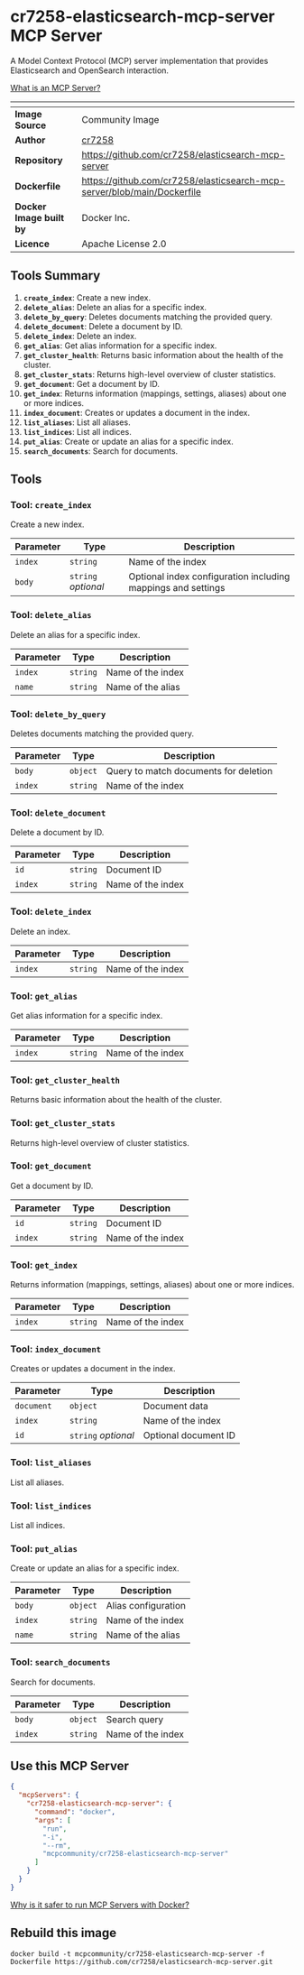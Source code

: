 # cr7258-elasticsearch-mcp-server MCP Server

A Model Context Protocol (MCP) server implementation that provides Elasticsearch and OpenSearch interaction.

[What is an MCP Server?](https://www.anthropic.com/news/model-context-protocol)

| <!-- --> | <!-- --> |
|-----------|---------|
| **Image Source** | Community Image |
| **Author** | [cr7258](https://github.com/cr7258) |
| **Repository** | https://github.com/cr7258/elasticsearch-mcp-server |
| **Dockerfile** | https://github.com/cr7258/elasticsearch-mcp-server/blob/main/Dockerfile |
| **Docker Image built by** | Docker Inc. |
| **Licence** | Apache License 2.0 |

## Tools Summary

 1. **`create_index`**: Create a new index.
 1. **`delete_alias`**: Delete an alias for a specific index.
 1. **`delete_by_query`**: Deletes documents matching the provided query.
 1. **`delete_document`**: Delete a document by ID.
 1. **`delete_index`**: Delete an index.
 1. **`get_alias`**: Get alias information for a specific index.
 1. **`get_cluster_health`**: Returns basic information about the health of the cluster.
 1. **`get_cluster_stats`**: Returns high-level overview of cluster statistics.
 1. **`get_document`**: Get a document by ID.
 1. **`get_index`**: Returns information (mappings, settings, aliases) about one or more indices.
 1. **`index_document`**: Creates or updates a document in the index.
 1. **`list_aliases`**: List all aliases.
 1. **`list_indices`**: List all indices.
 1. **`put_alias`**: Create or update an alias for a specific index.
 1. **`search_documents`**: Search for documents.

## Tools

### Tool: **`create_index`**

Create a new index.

| Parameter | Type | Description |
| - | - | - |
| `index` | `string` | Name of the index |
| `body` | `string` *optional* | Optional index configuration including mappings and settings |

### Tool: **`delete_alias`**

Delete an alias for a specific index.

| Parameter | Type | Description |
| - | - | - |
| `index` | `string` | Name of the index |
| `name` | `string` | Name of the alias |

### Tool: **`delete_by_query`**

Deletes documents matching the provided query.

| Parameter | Type | Description |
| - | - | - |
| `body` | `object` | Query to match documents for deletion |
| `index` | `string` | Name of the index |

### Tool: **`delete_document`**

Delete a document by ID.

| Parameter | Type | Description |
| - | - | - |
| `id` | `string` | Document ID |
| `index` | `string` | Name of the index |

### Tool: **`delete_index`**

Delete an index.

| Parameter | Type | Description |
| - | - | - |
| `index` | `string` | Name of the index |

### Tool: **`get_alias`**

Get alias information for a specific index.

| Parameter | Type | Description |
| - | - | - |
| `index` | `string` | Name of the index |

### Tool: **`get_cluster_health`**

Returns basic information about the health of the cluster.

### Tool: **`get_cluster_stats`**

Returns high-level overview of cluster statistics.

### Tool: **`get_document`**

Get a document by ID.

| Parameter | Type | Description |
| - | - | - |
| `id` | `string` | Document ID |
| `index` | `string` | Name of the index |

### Tool: **`get_index`**

Returns information (mappings, settings, aliases) about one or more indices.

| Parameter | Type | Description |
| - | - | - |
| `index` | `string` | Name of the index |

### Tool: **`index_document`**

Creates or updates a document in the index.

| Parameter | Type | Description |
| - | - | - |
| `document` | `object` | Document data |
| `index` | `string` | Name of the index |
| `id` | `string` *optional* | Optional document ID |

### Tool: **`list_aliases`**

List all aliases.

### Tool: **`list_indices`**

List all indices.

### Tool: **`put_alias`**

Create or update an alias for a specific index.

| Parameter | Type | Description |
| - | - | - |
| `body` | `object` | Alias configuration |
| `index` | `string` | Name of the index |
| `name` | `string` | Name of the alias |

### Tool: **`search_documents`**

Search for documents.

| Parameter | Type | Description |
| - | - | - |
| `body` | `object` | Search query |
| `index` | `string` | Name of the index |

## Use this MCP Server

```json
{
  "mcpServers": {
    "cr7258-elasticsearch-mcp-server": {
      "command": "docker",
      "args": [
        "run",
        "-i",
        "--rm",
        "mcpcommunity/cr7258-elasticsearch-mcp-server"
      ]
    }
  }
}
```

[Why is it safer to run MCP Servers with Docker?](https://www.docker.com/blog/the-model-context-protocol-simplifying-building-ai-apps-with-anthropic-claude-desktop-and-docker/)

## Rebuild this image

```console
docker build -t mcpcommunity/cr7258-elasticsearch-mcp-server -f Dockerfile https://github.com/cr7258/elasticsearch-mcp-server.git
```

